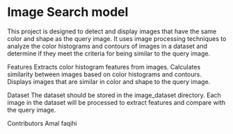 # Image Search model

This project is designed to detect and display images that have the same color and shape as the query image. It uses image processing techniques to analyze the color histograms and contours of images in a dataset and determine if they meet the criteria for being similar to the query image.

Features
Extracts color histogram features from images.
Calculates similarity between images based on color histograms and contours.
Displays images that are similar in color and shape to the query image.

Dataset
The dataset should be stored in the image_dataset directory. Each image in the dataset will be processed to extract features and compare with the query image.

Contributors
Amal faqihi
